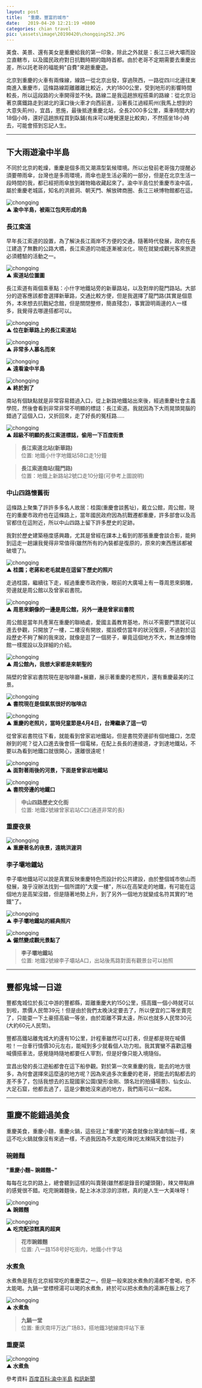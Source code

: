 ```yaml
---
layout: post
title:  "重慶。豐富的城市"
date:   2019-04-20 12:21:19 +0800
categories: chian travel
pic: \assets\image\20190420\chongqing252.JPG
---
```


美食、美景、還有美女是重慶給我的第一印象，除此之外就是：長江三峽大壩而設立直轄市，以及國民政府對日抗戰時期的臨時首都。由於老哥不定期需要去重慶出差，所以託老哥的福能夠"自費"來趟重慶遊。

<!--more-->

北京到重慶的火車有兩條線，線路一從北京出發，穿過陝西，一路從四川北邊往東南進入重慶市，這條路線距離離離比較近，大約1800公里，受到地形的影響時間較長，所以這段路的火車開得並不快。路線二是我這趟旅程搭乘的路線：從北京沿著京廣鐵路走到湖北的漢口後火車才向西前進，沿著長江過經荊州(我馬上想到的大意失荊州)，宜昌，恩施，最後抵達重慶北站，全長2000多公里，乘車時間大約18個小時，還好這趟旅程買到臥鋪(有床可以睡覺還是比較爽)，不然搭坐18小時去，可能會搭到忘記人生。

---
## 下大雨遊渝中半島
不同於北京的乾燥，重慶是個多雨又潮濕型氣候環境。所以出發前老哥強力提醒必須要帶雨傘，台灣也是多雨環境，雨傘也是生活必需的一部分，但是在北京生活一段時間的我，都已經把雨傘放到雜物箱收藏起來了。渝中半島位於重慶市渝中區，屬於重慶老城區，知名的洪捱洞、朝天門、解放碑商圈、長江三峽博物館都在這。

![chongqing](/assets/image/20190420/chongqing601.JPG)  
**▲ 渝中半島，被兩江包夾形成的島**

### 長江索道
早年長江索道的設置，為了解決長江兩岸不方便的交通，隨著時代發展，政府在長江建造了無數的公路大橋，長江索道的功能逐漸被淡化，現在就變成觀光客來旅遊必須體驗的活動之一。

![chongqing](/assets/image/20190420/chongqing602.JPG)  
**▲ 索道站位置圖**

長江索道有兩個乘車點：小什字地鐵站旁的新華路站，以及對岸的龍門路站。大部分的遊客應該都會選擇新華路，交通比較方便，但是我選擇了龍門路(其實是個意外，本來想去抗戰紀念館，但是關閉整修，簡直殘念)，事實證明兩邊的人一樣多，我覺得去哪邊搭都可以。


![chongqing](/assets/image/20190420/chongqing119.JPG)  
**▲ 位在新華路上的長江索道站**

![chongqing](/assets/image/20190420/chongqing121.JPG)  
**▲ 非常多人慕名而來**

![chongqing](/assets/image/20190420/chongqing125.JPG)  
**▲ 遠看渝中半島**

![chongqing](/assets/image/20190420/chongqing130.JPG)  
**▲ 終於到了**

南站有個缺點就是非常容易錯過入口，從上新路地鐵站出來後，經過重慶社會主義學院，然後會看到非常非常不明顯的標誌：長江索道。我就因為下大雨晃頭晃腦的錯過了這個入口，又折回來，走了好長的冤枉路.....

![chongqing](/assets/image/20190420/chongqing603.JPG)  
**▲ 超級不明顯的長江索道標誌，偷用一下百度街景**

> **長江索道北站(新華路)**  
> 位置: 地鐵小什字地鐵站5B口走1分鐘
>

> **長江索道南站(龍門路)**   
> 位置：地鐵上新路站2號口走10分鐘(可參考上圖說明)
>

### 中山四路懷舊街
這條路上聚集了許許多多名人故居：桂園(重慶會談舊址)，戴立公館，周公館，現在的重慶市政府也在這條路上，當年國民政府因為抗戰遷都重慶，許多部會以及高官都住在這附近，所以中山四路上留下許多歷史的足跡。

我對於歷史建築極度感興趣，尤其是曾經在課本上看到的那張重慶會談合影，能夠到這走一趟讓我覺得非常值得(雖然所有的內裝都是復原的，原來的東西應該都被破壞了)。

![chongqing](/assets/image/20190420/chongqing139.JPG)  
**▲ 桂園；老蔣和老毛就是在這留下歷史的照片**

走過桂園，繼續往下走，經過重慶市政府後，眼前的大廣場上有一尊周恩來銅雕，旁邊就是周公館以及曾家岩書院。

![chongqing](/assets/image/20190420/chongqing160.JPG)  
**▲ 周恩來銅像的一邊是周公館，另外一邊是曾家岩書院**

周公館是當年共產黨在重慶的聯絡處，愛國主義教育基地，所以不需要門票就可以進去參觀，只開放了一樓，二樓沒有開放，擺設模仿當年的狀況復原，不過對於這段歷史不夠了解的我來說，就像是逛了一個房子，畢竟這個地方不大，無法像博物館一樣擺設以及詳細的介紹。

![chongqing](/assets/image/20190420/chongqing144.JPG)  
**▲ 周公館內，我想大家都是來朝聖的**

隔壁的曾家岩書院現在是咖啡廳+展廳，展示著重慶的老照片，還有重慶最美的江景。

![chongqing](/assets/image/20190420/chongqing149.JPG)  
**▲ 書院現在是個氣氛很好的咖啡店**

![chongqing](/assets/image/20190420/chongqing152.JPG)  
**▲ 重慶的老照片，當時兒童節是4月4日，台灣繼承了這一切**

從曾家岩書院往下看，就能看到曾家岩地鐵站，但是書院旁邊卻有個地鐵口，怎麼辦到的呢？從入口進去後會搭一個電梯，在配上長長的連接道，才到達地鐵站，不要以為看到地鐵口就很開心，還離很遠呢！

![chongqing](/assets/image/20190420/chongqing151.JPG)  
**▲ 面對著雨後的河景，下面是曾家岩地鐵站**

![chongqing](/assets/image/20190420/chongqing161.JPG)  
**▲ 書院旁邊的地鐵口**

> **中山四路歷史文化街**  
> 位置: 地鐵2號線曾家岩站C口(通道非常的長)
>

### 重慶夜景

![chongqing](/assets/image/20190420/chongqing014.JPG)  
**▲ 重慶著名的夜景，遠眺洪漄洞**

### 李子壩地鐵站

李子壩地鐵站可以說是真實反映重慶特色而設計的公共建設，由於整個城市依山而發展，幾乎沒辦法找到一個所謂的"大廈一樓"，所以在高架走的地鐵，有可能在這個地方是高架沒錯，但是隨著地勢上升，到了另外一個地方就變成名符其實的"地鐵"了。

![chongqing](/assets/image/20190420/chongqing030.JPG)  
**▲ 李子壩地鐵站的經典照片**

![chongqing](/assets/image/20190420/chongqing028.JPG)  
**▲ 儼然變成觀光景點了**

> **李子壩地鐵站**  
> 位置: 地鐵2號線李子壩站A口，出站後馬路對面有觀景台可以拍照
>
---
## 豐都鬼城一日遊
豐都鬼城位於長江中游的豐都縣，距離重慶大約150公里，搭高鐵一個小時就可以到啦，票價人民幣39元！但是由於我們太晚決定要去了，所以便宜的二等坐賣完了，只能耍一下土豪搭高級一等坐，由於距離不算太遠，所以也就多人民幣30元(大約60元人民幣)。

豐都高鐵站離鬼城大約還有10公里，計程車雖然可以打表，但是都是現在喊價啦！一台車行情價30元左右，能喊到多少就看個人功力啦。我其實蠻不喜歡這種喊價搭車法，感覺隨時隨地都要任人宰割，但是好像只能入境隨俗。

宜昌出發的長江遊船都會在這下船參觀。對於第一次來重慶的我，能去的地方很多，為何會選擇來這麼遠的地方呢？因為來過多次重慶的老哥，把能去的點都去的差不多了，包括我想去的五龍國家公園(變形金剛、頭名壯的拍攝場景)、仙女山、大足石窟，他都去過了，這是少數她沒來過的地方，我們兩可以一起來。

---
## 重慶不能錯過美食

重慶美食，重慶小麵，重慶火鍋，這些冠上"重慶"的美食就像台灣滷肉飯一樣，來這不吃火鍋就像沒有來過一樣，不過我因為不太能吃辣(吃太辣隔天會拉肚子)

### 碗雜麵
**"重慶小麵~ 豌雜麵~"**   

每每在北京的路上，總會聽到這樣的叫賣聲(雖然都是錄音的罐頭聲)，辣又帶點麻的感覺很不錯。吃完豌雜麵後，配上冰冰涼涼的涼糕，真的是人生一大美味呀！

![chongqing](/assets/image/20190420/chongqing116.JPG)  
**▲ 豌雜麵**

![chongqing](/assets/image/20190420/chongqing117.JPG)  
**▲ 吃完配涼糕真的超爽**

>**花市豌雜麵**  
>位置: 八一路158号好吃街内，地鐵小什字站

### 水煮魚
水煮魚是我在北京經常吃的重慶菜之一，但是一般來說水煮魚的湯都不會喝，也不太能喝。九鍋一堂標榜湯可以喝的水煮魚，終於可以把水煮魚的湯淋在飯上吃了

![chongqing](/assets/image/20190420/chongqing176.JPG)  
**▲ 水煮魚**

>**九鍋一堂**   
> 位置: 重庆南坪万达广场B3，搭地鐵3號線南坪站下車
>

### 重慶菜

![chongqing](/assets/image/20190420/chongqing209.JPG)  
**▲ 水煮魚**

參考資料
[百度百科:渝中半島]("https://baike.baidu.com/item/%E6%B8%9D%E4%B8%AD%E5%8D%8A%E5%B2%9B")
[和訊新聞]("http://news.hexun.com/2007-12-01/101918529.html")

